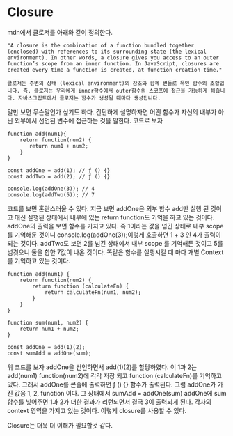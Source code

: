 # Closure

mdn에서 클로저를 아래와 같이 정의한다.

```
"A closure is the combination of a function bundled together (enclosed) with references to its surrounding state (the lexical environment). In other words, a closure gives you access to an outer function’s scope from an inner function. In JavaScript, closures are created every time a function is created, at function creation time."

클로저는 주변의 상태 (lexical environment)의 참조와 함께 번들로 묶인 함수의 조합입니다. 즉, 클로져는 우리에게 inner함수에서 outer함수의 스코프에 접근을 가능하게 해줍니다. 자바스크립트에서 클로저는 함수가 생성될 때마다 생성됩니다.
```

말만 보면 무슨말인가 싶기도 하다. 간단하게 설명하자면 어떤 함수가 자신의 내부가 아닌 외부에서 선언된 변수에 접근하는 것을 말한다. 코드로 보자

```
function add(num1){
    return function(num2) {
       return num1 + num2;
    }
}

const addOne = add(1); // ƒ () {}
const addTwo = add(2); // ƒ () {}

console.log(addOne(3)); // 4
console.log(addTwo(5)); // 7
```

코드를 보면 혼란스러울 수 있다. 지금 보면 addOne은 외부 함수 add만 실행 된 것이고 대신 실행된 상태에서 내부에 있는 return function도 기억을 하고 있는 것이다. addOne의 출력을 보면 함수를 가지고 있다. 즉 1이라는 값을 넘긴 상태로 내부 scope를 기억해둔 것이니 console.log(addOne(3));이렇게 호출하면 1 + 3 인 4가 출력이 되는 것이다. addTwo도 보면 2를 넘긴 상태에서 내부 scope 를 기억해둔 것이고 5를 넘겻으니 둘을 합한 7값이 나온 것이다. 똑같은 함수를 실행시킬 때 마다 개별 Context를 기억하고 있는 것이다.

```
function add(num1) {
    return function(num2) {
        return function (calculateFn) {
            return calculateFn(num1, num2);
        }
    }
}

function sum(num1, num2) {
    return num1 + num2;
}

const addOne = add(1)(2);
const sumAdd = addOne(sum);
```

위 코드를 보자 addOne을 선언하면서 add(1)(2)를 할당하였다. 이 1과 2는 add(num1) function(num2)에 각각 저장 되고 function (calculateFn)를 기억하고있다. 그래서 addOne를 콘솔에 출력하면 ƒ () {} 함수가 출력된다. 그럼 addOne가 가진 값음 1, 2, function 이다. 그 상태에서 sumAdd = addOne(sum) addOne에 sum 함수를 넣어주면 1과 2가 더한 결과가 리턴되면서 결국 3이 출력되게 된다. 각자의 context 영역을 가지고 있는 것이다. 이렇게 closure를 사용할 수 있다.

Closure는 더욱 더 이해가 필요할것 같다.
